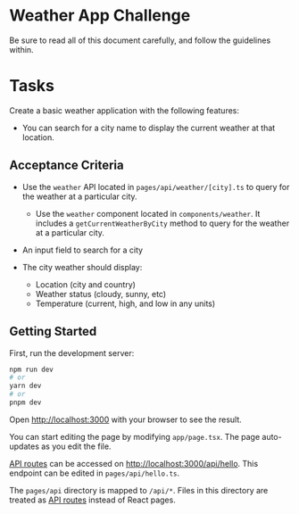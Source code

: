 # Weather App Challenge

Be sure to read all of this document carefully, and follow the guidelines within.

# Tasks

Create a basic weather application with the following features:

- You can search for a city name to display the current weather at that location.

## Acceptance Criteria

- Use the `weather` API located in `pages/api/weather/[city].ts` to query for the weather at a particular city.

  - Use the `weather` component located in `components/weather`. It includes a `getCurrentWeatherByCity` method to query for the weather at a particular city.

- An input field to search for a city
- The city weather should display:
  - Location (city and country)
  - Weather status (cloudy, sunny, etc)
  - Temperature (current, high, and low in any units)

## Getting Started

First, run the development server:

```bash
npm run dev
# or
yarn dev
# or
pnpm dev
```

Open [http://localhost:3000](http://localhost:3000) with your browser to see the result.

You can start editing the page by modifying `app/page.tsx`. The page auto-updates as you edit the file.

[API routes](https://nextjs.org/docs/api-routes/introduction) can be accessed on [http://localhost:3000/api/hello](http://localhost:3000/api/hello). This endpoint can be edited in `pages/api/hello.ts`.

The `pages/api` directory is mapped to `/api/*`. Files in this directory are treated as [API routes](https://nextjs.org/docs/api-routes/introduction) instead of React pages.
